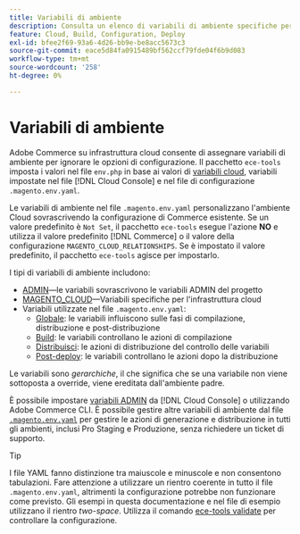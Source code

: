 ```yaml
---
title: Variabili di ambiente
description: Consulta un elenco di variabili di ambiente specifiche per Adobe Commerce sull’infrastruttura cloud.
feature: Cloud, Build, Configuration, Deploy
exl-id: bfee2f69-93a6-4d26-bb9e-be8acc5673c3
source-git-commit: eace5d84fa0915489bf562ccf79fde04f6b9d083
workflow-type: tm+mt
source-wordcount: '258'
ht-degree: 0%

---
```


# Variabili di ambiente

Adobe Commerce su infrastruttura cloud consente di assegnare variabili di ambiente per ignorare le opzioni di configurazione. Il pacchetto `ece-tools` imposta i valori nel file `env.php` in base ai valori di [variabili cloud](variables-cloud.md), variabili impostate nel file [!DNL Cloud Console] e nel file di configurazione `.magento.env.yaml`.

Le variabili di ambiente nel file `.magento.env.yaml` personalizzano l&#39;ambiente Cloud sovrascrivendo la configurazione di Commerce esistente. Se un valore predefinito è `Not Set`, il pacchetto `ece-tools` esegue l&#39;azione **NO** e utilizza il valore predefinito [!DNL Commerce] o il valore della configurazione `MAGENTO_CLOUD_RELATIONSHIPS`. Se è impostato il valore predefinito, il pacchetto `ece-tools` agisce per impostarlo.

I tipi di variabili di ambiente includono:

- [ADMIN](variables-admin.md)—le variabili sovrascrivono le variabili ADMIN del progetto
- [MAGENTO_CLOUD](variables-cloud.md)—Variabili specifiche per l&#39;infrastruttura cloud
- Variabili utilizzate nel file `.magento.env.yaml`:
   - [Globale](variables-global.md): le variabili influiscono sulle fasi di compilazione, distribuzione e post-distribuzione
   - [Build](variables-build.md): le variabili controllano le azioni di compilazione
   - [Distribuisci](variables-deploy.md): le azioni di distribuzione del controllo delle variabili
   - [Post-deploy](variables-post-deploy.md): le variabili controllano le azioni dopo la distribuzione

Le variabili sono _gerarchiche_, il che significa che se una variabile non viene sottoposta a override, viene ereditata dall&#39;ambiente padre.

È possibile impostare [variabili ADMIN](variables-admin.md) da [!DNL Cloud Console] o utilizzando Adobe Commerce CLI. È possibile gestire altre variabili di ambiente dal file [`.magento.env.yaml`](configure-env-yaml.md) per gestire le azioni di generazione e distribuzione in tutti gli ambienti, inclusi Pro Staging e Produzione, senza richiedere un ticket di supporto.

>[!TIP]
>
>I file YAML fanno distinzione tra maiuscole e minuscole e non consentono tabulazioni. Fare attenzione a utilizzare un rientro coerente in tutto il file `.magento.env.yaml`, altrimenti la configurazione potrebbe non funzionare come previsto. Gli esempi in questa documentazione e nel file di esempio utilizzano il rientro _two-space_. Utilizza il comando [ece-tools validate](configure-env-yaml.md#validate-configuration-file) per controllare la configurazione.
